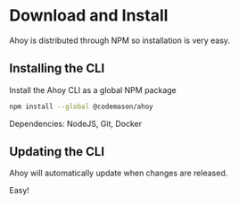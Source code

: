 # Download and Install

Ahoy is distributed through NPM so installation is very easy.

## Installing the CLI
Install the Ahoy CLI as a global NPM package

```bash
npm install --global @codemason/ahoy
```
Dependencies: NodeJS, Git, Docker


## Updating the CLI

Ahoy will automatically update when changes are released.

Easy!
